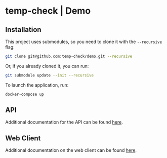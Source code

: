 # temp-check | Demo

## Installation

This project uses submodules, so you need to clone it with the `--recursive` flag:

```bash
git clone git@github.com:temp-check/demo.git --recursive
```

Or, if you already cloned it, you can run:

```bash
git submodule update --init --recursive
```

To launch the application, run:

```bash
docker-compose up
```

## API

Additional documentation for the API can be found [here](https://github.com/temp-check/api).

## Web Client

Additional documentation on the web client can be found [here](https://github.com/temp-check/web).
